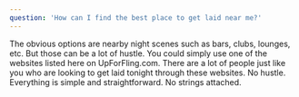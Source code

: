 ```yaml
---
question: 'How can I find the best place to get laid near me?'
---
```


The obvious options are nearby night scenes such as bars, clubs, lounges, etc. But those can be a lot of hustle. You could simply use one of the websites listed here on UpForFling.com. There are a lot of people just like you who are looking to get laid tonight through these websites. No hustle. Everything is simple and straightforward. No strings attached.
